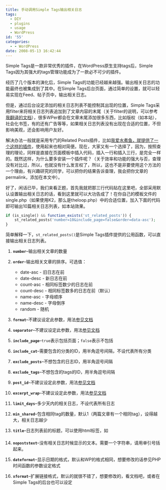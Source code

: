 ```yaml
---
title: 手动调用Simple Tags输出相关日志
tags:
  - DIY
  - plugins
  - usage
  - WordPress
id: '55'
categories:
  - - WordPress
date: 2008-05-13 16:42:44
---
```


Simple Tags是一款非常优秀的插件，在WordPress原生支持tags后，Simple Tags因为其强大的tags管理功能成为了一款必不可少的插件。

经历了几个版本的演化后，Simple Tags的功能已经越来越强。输出相关日志的功能最终也被集成到了其中。在Simple Tags后台页面，通过简单的设置，就可以轻易实现在Feed、帖子页中，输出相关日志。

但是，通过后台设定添加的相关日志列表不能控制其出现的位置，Simple Tags采用filter来将相关日志列表追加到了文章内容的末尾（关于filter的说明，可以参考[我翻译的文档](http://sexywp.com/wp-docs-plugin-api.htm "WordPress Plugin API")），很多WPer都会在文章末尾添加很多东西，比如版权（如本站），社会化书签，有的还有广告等等，如果相关日志列表没有出现在合适的位置，不但影响美观，还会影响用户友好。

解决办法一般就是采用专门的Related Posts插件，比如[我爱水煮鱼，就提供了一个这样的插件](http://fairyfish.net/2007/09/12/wordpress-23-related-posts-plugin/ "WP-Related-Post")，使用起来也相对简便。现在，大家又有一个选择了，因为，按照查理的理论，同样是直接在页面模板中插入代码，插入一行和插入三行，是完全一样的。既然这样，为什么要多安装一个插件呢？（关于效率和功能的强大与否，查理没有对比过，所以，也就没有什么发言权了，所以，这也不是非要使用这个方法的一个理由，有兴趣研究的同学，可以把你的结果告诉查理，我会把你文章的permalink，添加在本文中）。

好了，闲话已毕，我们来看正题，首先我就把那三行代码贴在这里吧，全部采用默认设置输出相关日志的话，看到这里就可以大功告成了！在你自己的模板文件的single.php（如果使用K2，那么是theloop.php）中的合适位置，加入下面的代码即可输出10篇相关日志列表，如本站效果。

```php
if (is_single() && function_exists('st_related_posts')) { 
    st_related_posts('number=10&include_page=false&order=data-asc'); 
} 
```

简单解释一下，`st_related_posts()`是Simple Tags插件提供的公用函数，可以直接输出相关日志列表。

1.  **`number`**–输出相关文章的数量
2.  **`order`**–输出相关文章的排序。可选值：
    
    *   date-asc - 旧日志在前
    *   date-desc - 新日志在前
    *   count-asc - 相同标签数少的日志在前
    *   count-desc - 相同标签数多的日志在前（默认）
    *   name-asc - 字母顺序
    *   name-desc - 字母倒序
    *   random - 随机
    
3.  **`format`**–不建议设定此参数，用法[参见文档](http://code.google.com/p/simple-tags/wiki/RelatedPosts)
4.  **`separator`**–不建议设定此参数，用法[参见文档](http://code.google.com/p/simple-tags/wiki/RelatedPosts)
5.  **`include_page`**–`true`表示包括页面；`false`表示不包括
6.  **`include_cat`**–需要包含的分类的ID，用半角逗号间隔，不设代表所有分类
7.  **`exclude_posts`**–不想包含的日志ID，用半角逗号间隔
8.  **`exclude_tags`**–不想包含的tags的ID，用半角逗号间隔
9.  **`post_id`**–不建议设定此参数，用法[参见文档](http://code.google.com/p/simple-tags/wiki/RelatedPosts)
10.  **`excerpt_wrap`**–不建议设定此参数，用法[参见文档](http://code.google.com/p/simple-tags/wiki/RelatedPosts)
11.  **`limit_days`**–多少天内的相关日志，不设代表所有日志
12.  **`min_shared`**–包含相同tag的数量，默认1（两篇文章有一个相同tag），设得越大，相关日志越少
13.  **`title`**–日志列表前的标题，可以使用html标签，如<h4>
14.  **`nopoststext`**–没有相关日志时候显示的文本。需要一个字符串，请用单引号括起来。
15.  **`dateformat`**–显示日期的格式，默认和WP的格式相同，想要修改的话参见PHP时间函数的参数设定格式
16.  **`xformat`**–扩展链接格式，默认的就很不错了，想要修改的，看文档吧，或者在Simple Tags的后台也可以设定